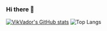### Hi there 👋

[![VikVador's GitHub stats](https://github-readme-stats.vercel.app/api?username=VikVador&show_icons=true&include_all_commits=true&rank_icon=github&custom_title=VikVador_Coding_Journey)](https://github.com/anuraghazra/github-readme-stats&theme=dark)
![Top Langs](https://github-readme-stats.vercel.app/api/top-langs/?username=VikVador&layout=compact&langs_count=10&theme=dark&hide_progress=true)

<!--
**VikVador/VikVador** is a ✨ _special_ ✨ repository because its `README.md` (this file) appears on your GitHub profile.

Here are some ideas to get you started:

- 🔭 I’m currently working on ...
- 🌱 I’m currently learning ...
- 👯 I’m looking to collaborate on ...
- 🤔 I’m looking for help with ...
- 💬 Ask me about ...
- 📫 How to reach me: ...
- 😄 Pronouns: ...
- ⚡ Fun fact: ...
-->

